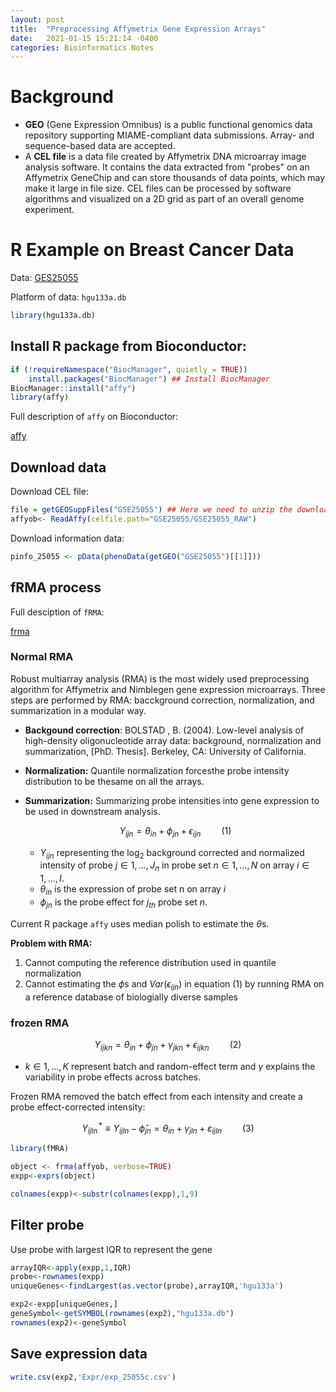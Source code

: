 ```yaml
---
layout: post
title:  "Preprocessing Affymetrix Gene Expression Arrays"
date:   2021-01-15 15:21:14 -0400
categories: Bioinformatics Notes
---
```


<link rel="stylesheet" href="https://cdn.jsdelivr.net/npm/katex@0.10.2/dist/katex.min.css" integrity="sha384-yFRtMMDnQtDRO8rLpMIKrtPCD5jdktao2TV19YiZYWMDkUR5GQZR/NOVTdquEx1j" crossorigin="anonymous">
<script defer src="https://cdn.jsdelivr.net/npm/katex@0.10.2/dist/katex.min.js" integrity="sha384-9Nhn55MVVN0/4OFx7EE5kpFBPsEMZxKTCnA+4fqDmg12eCTqGi6+BB2LjY8brQxJ" crossorigin="anonymous"></script>
<script defer src="https://cdn.jsdelivr.net/npm/katex@0.10.2/dist/contrib/auto-render.min.js" integrity="sha384-kWPLUVMOks5AQFrykwIup5lo0m3iMkkHrD0uJ4H5cjeGihAutqP0yW0J6dpFiVkI" crossorigin="anonymous" onload="renderMathInElement(document.body);"></script>

# Background

- **GEO** (Gene Expression Omnibus) is a public functional genomics data repository supporting MIAME-compliant data submissions. Array- and sequence-based data are accepted.
- A **CEL file** is a data file created by Affymetrix DNA microarray image analysis software. It contains the data extracted from "probes" on an Affymetrix GeneChip and can store thousands of data points, which may make it large in file size. CEL files can be processed by software algorithms and visualized on a 2D grid as part of an overall genome experiment.

# R Example on Breast Cancer Data

Data: [GES25055](https://www.notion.so/GSE25055-936dbd5499a44dc7bec234ed9e97dcfa)

Platform of data: `hgu133a.db`

```r
library(hgu133a.db)
```

## Install R package from Bioconductor:

```r
if (!requireNamespace("BiocManager", quietly = TRUE))
    install.packages("BiocManager") ## Install BiocManager
BiocManager::install("affy")
library(affy)
```

Full description of `affy` on Bioconductor: 

[affy](https://www.bioconductor.org/packages/release/bioc/html/affy.html)

## Download data

Download CEL file:

```r
file = getGEOSuppFiles("GSE25055") ## Here we need to unzip the download zip file
affyob<- ReadAffy(celfile.path="GSE25055/GSE25055_RAW")
```

Download information data:

```r
pinfo_25055 <- pData(phenoData(getGEO("GSE25055")[[1]]))
```

## fRMA process

Full desciption of `fRMA`: 

[frma](http://bioconductor.org/packages/release/bioc/html/frma.html)

### Normal RMA

Robust multiarray analysis (RMA) is the most widely used preprocessing algorithm for Affymetrix and Nimblegen gene expression microarrays. Three steps are performed by RMA: bacckground correction, normalization, and summarization in a modular way.

- **Backgound correction**: BOLSTAD , B. (2004). Low-level analysis of high-density oligonucleotide array data: background, normalization and summarization, [PhD. Thesis]. Berkeley, CA: University of California.
- **Normalization:** Quantile normalization forcesthe probe intensity distribution to be thesame on all the arrays.
- **Summarization:** Summarizing probe intensities into gene expression to be used in downstream analysis.

    $$Y_{ijn} = \theta_{in}+\phi_{jn}+\epsilon_{ijn}\quad\quad (1)$$

    - $Y_{ijn}$ representing the $\log_2$ background corrected and normalized intensity of probe $j \in 1,..., J_n$ in probe set $n \in 1,..., N$ on array $i \in 1,..., I$.
    - $\theta_{in}$ is the expression of probe set n on array $i$
    - $\phi_{jn}$ is the probe effect for $j_{th}$ probe set $n$.

Current R package `affy` uses median polish to estimate the $\theta$s. 

**Problem with RMA:**

1. Cannot computing the reference distribution used in quantile normalization
2. Cannot estimating the $\phi$s and $Var(\epsilon_{ijn})$ in equation (1) by running RMA on a reference database of biologially diverse samples

### frozen RMA

$$Y_{ijkn} = \theta_{in}+\phi_{jn}+\gamma_{jkn}+\epsilon_{ijkn}\quad\quad (2)$$

- $k \in 1,...,K$ represent batch and random-effect term and $\gamma$  explains the variability in probe effects across batches.

Frozen RMA removed the batch effect from each intensity and create a probe effect-corrected intensity:

$$Y_{i j \ln }^{*} \equiv Y_{i j l n}-\hat{\phi}_{j n}=\theta_{i n}+\gamma_{j l n}+\varepsilon_{i j ln} \quad\quad (3)$$

```r
library(fMRA)

object <- frma(affyob, verbose=TRUE)
expp<-exprs(object) 

colnames(expp)<-substr(colnames(expp),1,9)
```

## Filter probe

Use probe with largest IQR to represent the gene

```r
arrayIQR<-apply(expp,1,IQR)
probe<-rownames(expp)
uniqueGenes<-findLargest(as.vector(probe),arrayIQR,'hgu133a')

exp2<-expp[uniqueGenes,]
geneSymbol<-getSYMBOL(rownames(exp2),"hgu133a.db")
rownames(exp2)<-geneSymbol
```

## Save expression data

```r
write.csv(exp2,'Expr/exp_25055c.csv')
```
